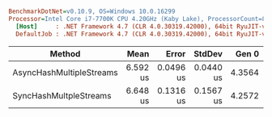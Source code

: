 ``` ini

BenchmarkDotNet=v0.10.9, OS=Windows 10.0.16299
Processor=Intel Core i7-7700K CPU 4.20GHz (Kaby Lake), ProcessorCount=8
  [Host]     : .NET Framework 4.7 (CLR 4.0.30319.42000), 64bit RyuJIT-v4.7.2600.0
  DefaultJob : .NET Framework 4.7 (CLR 4.0.30319.42000), 64bit RyuJIT-v4.7.2600.0


```
 |                   Method |     Mean |     Error |    StdDev |  Gen 0 | Allocated |
 |------------------------- |---------:|----------:|----------:|-------:|----------:|
 | AsyncHashMultipleStreams | 6.592 us | 0.0496 us | 0.0440 us | 4.3564 |  17.87 KB |
 |   SyncHashMultpleStreams | 6.648 us | 0.1316 us | 0.1567 us | 4.2572 |  17.48 KB |

